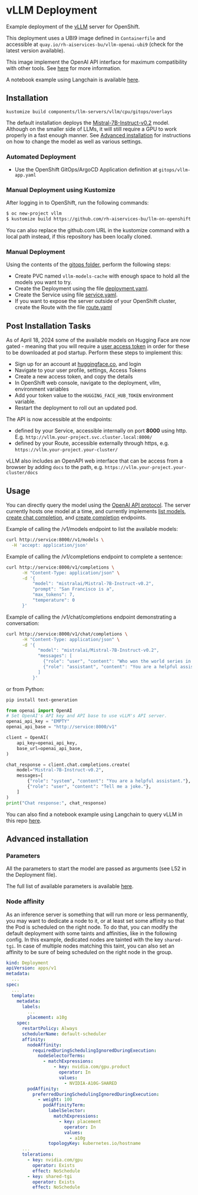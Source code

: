 # vLLM Deployment

Example deployment of the [vLLM](https://github.com/vllm-project/vllm) server for OpenShift.

This deployment uses a UBI9 image defined in `Containerfile` and accessible at `quay.io/rh-aiservices-bu/vllm-openai-ubi9` (check for the latest version available).

This image implement the OpenAI API interface for maximum compatibility with other tools. See [here](https://docs.vllm.ai/en/latest/getting_started/quickstart.html#openai-compatible-server) for more information.

A notebook example using Langchain is available [here](../../examples/notebooks/langchain/Langchain-vLLM-Prompt-memory.ipynb).

## Installation

`kustomize build components/llm-servers/vllm/cpu/gitops/overlays`

The default installation deploys the [Mistral-7B-Instruct-v0.2](https://huggingface.co/mistralai/Mistral-7B-Instruct-v0.2) model. Although on the smaller side of LLMs, it will still require a GPU to work properly in a fast enough manner. See [Advanced installation](#advanced-installation) for instructions on how to change the model as well as various settings.

### Automated Deployment

- Use the OpenShift GitOps/ArgoCD Application definition at `gitops/vllm-app.yaml`

### Manual Deployment using Kustomize

After logging in to OpenShift, run the following commands:

```bash
$ oc new-project vllm
$ kustomize build https://github.com/rh-aiservices-bu/llm-on-openshift.git/llm-servers/vllm/gpu/gitops | oc apply -f -
```

You can also replace the github.com URL in the kustomize command with a local path instead, if this repository has been locally cloned.

### Manual Deployment 

Using the contents of the [gitops folder](gitops), perform the following steps:

- Create PVC named `vllm-models-cache` with enough space to hold all the models you want to try.
- Create the Deployment using the file [deployment.yaml](gitops/deployment.yaml).
- Create the Service using file [service.yaml](gitops/service.yaml).
- If you want to expose the server outside of your OpenShift cluster, create the Route with the file [route.yaml](gitops/route.yaml)

## Post Installation Tasks

As of April 18, 2024 some of the available models on Hugging Face are now gated - meaning that you will require a [user access token](https://huggingface.co/docs/hub/security-tokens) in order for these to be downloaded at pod startup. Perform these steps to implement this:

- Sign up for an account at [huggingface.co](https://huggingface.co), and login
- Navigate to your user profile, settings, Access Tokens
- Create a new access token, and copy the details
- In OpenShift web console, navigate to the deployment, vllm, environment variables
- Add your token value to the `HUGGING_FACE_HUB_TOKEN` environment variable.
- Restart the deployment to roll out an updated pod.



The API is now accessible at the endpoints:

- defined by your Service, accessible internally on port **8000** using http. E.g. `http://vllm.your-project.svc.cluster.local:8000/`
- defined by your Route, accessible externally through https, e.g. `https://vllm.your-project.your-cluster/`

vLLM also includes an OpenAPI web interface that can be access from a browser by adding `docs` to the path, e.g.  `https://vllm.your-project.your-cluster/docs`

## Usage

You can directly query the model using the [OpenAI API protocol](https://platform.openai.com/docs/api-reference/). The server currently hosts one model at a time, and currently implements [list models](https://platform.openai.com/docs/api-reference/models/list), [create chat completion](https://platform.openai.com/docs/api-reference/chat/completions/create), and [create completion](https://platform.openai.com/docs/api-reference/completions/create) endpoints.

Example of calling the /v1/models endpoint to list the available models:
```bash
curl http://service:8000//v1/models \
  -H 'accept: application/json'
```

Example of calling the /v1/completions endpoint to complete a sentence:
```bash
curl http://service:8000/v1/completions \
      -H "Content-Type: application/json" \
      -d '{
          "model": "mistralai/Mistral-7B-Instruct-v0.2",
          "prompt": "San Francisco is a",
          "max_tokens": 7,
          "temperature": 0
      }'
```

Example of calling the /v1/chat/completions endpoint demonstrating a conversation:
```bash
curl http://service:8000/v1/chat/completions \
      -H "Content-Type: application/json" \
      -d '{
            "model": "mistralai/Mistral-7B-Instruct-v0.2",
            "messages": [
              {"role": "user", "content": "Who won the world series in 2020?"},
              {"role": "assistant", "content": "You are a helpful assistant."}
            ]
          }'
```

or from Python:

```bash
pip install text-generation
```

```python
from openai import OpenAI
# Set OpenAI's API key and API base to use vLLM's API server.
openai_api_key = "EMPTY"
openai_api_base = "http://service:8000/v1"

client = OpenAI(
    api_key=openai_api_key,
    base_url=openai_api_base,
)

chat_response = client.chat.completions.create(
    model="Mistral-7B-Instruct-v0.2",
    messages=[
        {"role": "system", "content": "You are a helpful assistant."},
        {"role": "user", "content": "Tell me a joke."},
    ]
)
print("Chat response:", chat_response)
```

You can also find a notebook example using Langchain to query vLLM in this repo [here](../../examples/notebooks/langchain/Langchain-vLLM-Prompt-memory.ipynb).

## Advanced installation

### Parameters

All the parameters to start the model are passed as arguments (see L52 in the Deployment file).

The full list of available parameters is available [here](https://docs.vllm.ai/en/latest/models/engine_args.html).

### Node affinity

As an inference server is something that will run more or less permanently, you may want to dedicate a node to it, or at least set some affinity so that the Pod is scheduled on the right node. To do that, you can modify the default deployment with some taints and affinities, like in the following config. In this example, dedicated nodes are tainted with the key `shared-tgi`. In case of multiple nodes matching this taint, you can also set an affinity to be sure of being scheduled on the right node in the group.

```yaml
kind: Deployment
apiVersion: apps/v1
metadata:
  ...
spec:
  ...
  template:
    metadata:
      labels:
        ...
        placement: a10g
    spec:
      restartPolicy: Always
      schedulerName: default-scheduler
      affinity:
        nodeAffinity:
          requiredDuringSchedulingIgnoredDuringExecution:
            nodeSelectorTerms:
              - matchExpressions:
                  - key: nvidia.com/gpu.product
                    operator: In
                    values:
                      - NVIDIA-A10G-SHARED
        podAffinity:
          preferredDuringSchedulingIgnoredDuringExecution:
            - weight: 100
              podAffinityTerm:
                labelSelector:
                  matchExpressions:
                    - key: placement
                      operator: In
                      values:
                        - a10g
                topologyKey: kubernetes.io/hostname
      ...
      tolerations:
        - key: nvidia.com/gpu
          operator: Exists
          effect: NoSchedule
        - key: shared-tgi
          operator: Exists
          effect: NoSchedule
```

